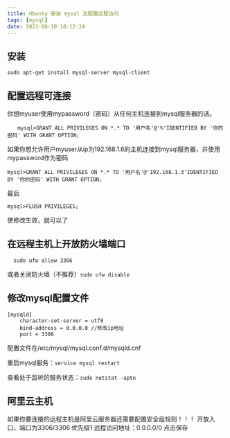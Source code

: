 ```yaml
---
title: Ubuntu 安装 mysql 及配置远程访问
tags: [mysql]
date: 2021-08-10 18:12:14
---
```


## 安装

```shell
sudo apt-get install mysql-server mysql-client
```

## 配置远程可连接

你想myuser使用mypassword（密码）从任何主机连接到mysql服务器的话。

```shell
　　mysql>GRANT ALL PRIVILEGES ON *.* TO '用户名'@'%'IDENTIFIED BY '你的密码' WITH GRANT OPTION;
```
如果你想允许用户myuser从ip为192.168.1.6的主机连接到mysql服务器，并使用mypassword作为密码
```shell
mysql>GRANT ALL PRIVILEGES ON *.* TO '用户名'@'192.168.1.3'IDENTIFIED BY '你的密码' WITH GRANT OPTION;
```
最后
```shell
mysql>FLUSH PRIVILEGES;
```
使修改生效，就可以了

## 在远程主机上开放防火墙端口

```shell
  sudo ufw allow 3306 
```
或者关闭防火墙（不推荐）`sudo ufw disable`

## 修改mysql配置文件

```shell
[mysqld]
    character-set-server = utf8
    bind-address = 0.0.0.0 //修改ip地址
    port = 3306
```
配置文件在/etc/mysql/mysql.conf.d/mysqld.cnf

重启mysql服务：`service mysql restart`

查看处于监听的服务状态：`sudo netstat -aptn`

## 阿里云主机

如果你要连接的远程主机是阿里云服务器还需要配置安全组规则！！！
开放入口，端口为3306/3306 优先级1 远程访问地址：0.0.0.0/0 点击保存